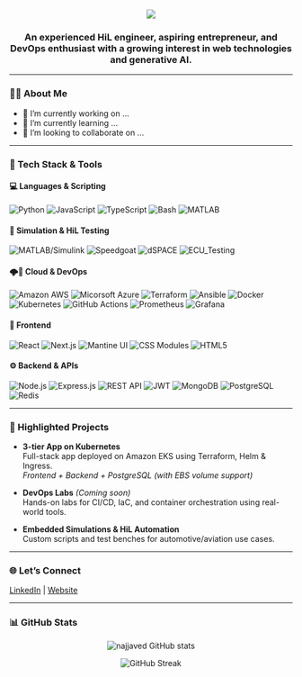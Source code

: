 <h1 align="center">
    <img src="https://readme-typing-svg.herokuapp.com/?font=Righteous&size=35&center=true&vCenter=true&width=500&height=70&duration=4000&lines=Hi+there!+👋;" />
</h1>

<h3 align="center">An experienced HiL engineer, aspiring entrepreneur, and DevOps enthusiast with a growing interest in web technologies and generative AI.</h3>

<!--
**najjaved/najjaved** is a ✨ _special_ ✨ repository because its `README.md` (this file) appears on your GitHub profile.

Here are some ideas to get you started:

- 🔭 I’m currently working on ...
- 🌱 I’m currently learning ...
- 👯 I’m looking to collaborate on ...
- 🤔 I’m looking for help with ...
- 💬 Ask me about ...
- 📫 How to reach me: ...
- 😄 Pronouns: ...
- ⚡ Fun fact: ...
-->

---

### 👩‍💻 About Me
- 🔭 I’m currently working on ...
- 🌱 I’m currently learning ...
- 👯 I’m looking to collaborate on ...


---

### 🧰 Tech Stack & Tools

#### 💻 Languages & Scripting 
![Python](https://img.shields.io/badge/Python-3776AB?style=for-the-badge&logo=python&logoColor=white)
![JavaScript](https://img.shields.io/badge/JavaScript-F7DF1E?style=for-the-badge&logo=javascript&logoColor=black)
![TypeScript](https://img.shields.io/badge/TypeScript-3178C6?style=for-the-badge&logo=typescript&logoColor=white)
![Bash](https://img.shields.io/badge/Bash-4EAA25?style=for-the-badge&logo=gnu-bash&logoColor=white)
![MATLAB](https://img.shields.io/badge/MATLAB-0076A8?style=for-the-badge&logo=mathworks&logoColor=white)
  
#### 🚀 Simulation & HiL Testing
![MATLAB/Simulink](https://img.shields.io/badge/MATLAB/Simulink-0076A8?style=for-the-badge&logo=mathworks&logoColor=white)
![Speedgoat](https://img.shields.io/badge/Speedgoat-003F7E?style=for-the-badge&logo=speed&logoColor=white)
![dSPACE](https://img.shields.io/badge/-dSPACE-0083CC?style=for-the-badge&logo=dspace&logoColor=white)
![ECU_Testing](https://img.shields.io/badge/ECU_Testing-005F8C?style=for-the-badge&logo=test-tube&logoColor=white)

#### 🌩️🔧 Cloud & DevOps
![Amazon AWS](https://img.shields.io/badge/AWS-%23FF9900.svg?style=for-the-badge&logo=amazon-aws&logoColor=white)
![Micorsoft Azure](https://img.shields.io/badge/Microsoft_Azure-0078D4?style=for-the-badge&logo=microsoft-azure&logoColor=white)
![Terraform](https://img.shields.io/badge/Terraform-623CE4?style=for-the-badge&logo=terraform&logoColor=white)
![Ansible](https://img.shields.io/badge/Ansible-000000?style=for-the-badge&logo=ansible&logoColor=white)
![Docker](https://img.shields.io/badge/Docker-2496ED?style=for-the-badge&logo=docker&logoColor=white)
![Kubernetes](https://img.shields.io/badge/Kubernetes-326CE5?style=for-the-badge&logo=kubernetes&logoColor=white)
![GitHub Actions](https://img.shields.io/badge/GitHub_Actions-2088FF?style=for-the-badge&logo=github-actions&logoColor=white)
![Prometheus](https://img.shields.io/badge/Prometheus-E6522C?style=for-the-badge&logo=prometheus&logoColor=white)
![Grafana](https://img.shields.io/badge/Grafana-F46800?style=for-the-badge&logo=grafana&logoColor=white)

#### 🎨 Frontend
![React](https://img.shields.io/badge/React-20232A?style=for-the-badge&logo=react&logoColor=61DAFB)
![Next.js](https://img.shields.io/badge/Next.js-000000?style=for-the-badge&logo=nextdotjs&logoColor=white)
![Mantine UI](https://img.shields.io/badge/Mantine-339AF0?style=for-the-badge&logo=mantine&logoColor=white)
![CSS Modules](https://img.shields.io/badge/CSS_Modules-000000?style=for-the-badge&logo=css3&logoColor=1572B6)
![HTML5](https://img.shields.io/badge/HTML5-E34F26?style=for-the-badge&logo=html5&logoColor=white)

#### ⚙️ Backend & APIs
![Node.js](https://img.shields.io/badge/Node.js-339933?style=for-the-badge&logo=nodedotjs&logoColor=white)
![Express.js](https://img.shields.io/badge/Express.js-000000?style=for-the-badge&logo=express&logoColor=white)
![REST API](https://img.shields.io/badge/REST_API-FF6C37?style=for-the-badge&logo=rest&logoColor=white)
![JWT](https://img.shields.io/badge/JWT-000000?style=for-the-badge&logo=jsonwebtokens&logoColor=white)
![MongoDB](https://img.shields.io/badge/MongoDB-47A248?style=for-the-badge&logo=mongodb&logoColor=white)
![PostgreSQL](https://img.shields.io/badge/-PostgreSQL-316192?style=for-the-badge&logo=postgresql&logoColor=white)
![Redis](https://img.shields.io/badge/-Redis-DC382D?style=for-the-badge&logo=redis&logoColor=white)

---

### 📂 Highlighted Projects

- **3-tier App on Kubernetes**  
  Full-stack app deployed on Amazon EKS using Terraform, Helm & Ingress.  
  _Frontend + Backend + PostgreSQL (with EBS volume support)_

- **DevOps Labs** *(Coming soon)*  
  Hands-on labs for CI/CD, IaC, and container orchestration using real-world tools.

- **Embedded Simulations & HiL Automation**  
  Custom scripts and test benches for automotive/aviation use cases.

---

### 🌐 Let’s Connect

[LinkedIn](https://www.linkedin.com/in/najaved) | [Website](https://ethicalorigins.de)

---

### 📊 GitHub Stats

<p align="center">
  <img src="https://github-readme-stats.vercel.app/api?username=najjaved&show_icons=true&theme=github_dark&hide_border=true" alt="najjaved GitHub stats" />
</p>

<p align="center">
  <img src="https://github-readme-streak-stats.herokuapp.com/?user=najjaved&theme=github-dark&hide_border=true" alt="GitHub Streak" />
</p>

